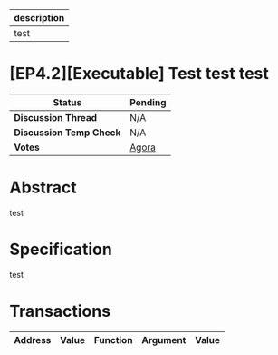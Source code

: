 | description |
| ----------- |
| test        |

# [EP4.2][Executable] Test test test

  
  | **Status**            | Pending                                                                                                                                      |
  | --------------------- | ------------------------------------------------------------------------------------------------------------------------------------------- |
  | **Discussion Thread** |  N/A                                                                                              |
  | **Discussion Temp Check** |  N/A                                                                                              |
  | **Votes**             | [Agora](https://agora.ensdao.org/proposals/126822019956914202500577889039794257920827555608277343295024265760600559575)                                                                                                                                     |
  

# Abstract 
 test

# Specification 
 test

# Transactions 
 | Address | Value | Function | Argument | Value |
| ------- | ----- | -------- | -------- | ----- |